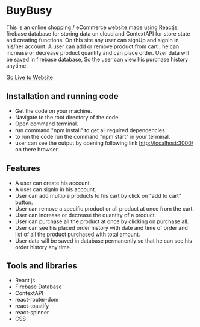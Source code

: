 <h1>BuyBusy</h1>
<p>This is an online shopping / eCommerce website made using Reactjs, firebase database for storing data on cloud and ContextAPI for store state and creating functions. On this site any user can signUp and signIn in his/her account. A user can add or remove product from cart , he can increase or decrease product quantity and can place order. User data will be saved in firebase database, So the user can view his purchase history anytime.</p>

<a href="https://buybusy-rajxode.netlify.app/">Go Live to Website</a>


<h2>Installation and running code</h2>
<ul>
  <li>Get the code on your machine.</li>
  <li>Navigate to the root directory of the code.</li>
  <li>Open command terminal.</li>
  <li>run command "npm install" to get all required dependencies.</li>
  <li>to run the code run the command "npm start" in your terminal.</li>
  <li>user can see the output by opening following link <a href="http://localhost:3000/">http://localhost:3000/</a> on there browser.</li>
</ul>

<h2>Features</h2>
<ul>
  <li>A user can create his account.</li>
  <li>A user can signIn in his account.</li>
  <li>User can add multiple products to his cart by click on "add to cart" button.</li>
  <li>User can remove a specific product or all product at once from the cart.</li>
  <li>User can increase or decrease the quantity of a product.</li>
  <li>User can purchase all the product at once by clicking on purchase all.</li>
  <li>User can see his placed order history with date and time of order and list of all the product purchased with total amount.</li></li>
  <li>User data will be saved in database permanently so that he can see his order history any time.</li>
</ul>

<h2>Tools and libraries</h2>
<ul>
  <li>React js</li>
  <li>Firebase Database</li>
  <li>ContextAPI</li>
  <li>react-router-dom</li>
  <li>react-toastify</li>
  <li>react-spinner</li>
  <li>CSS</li>
</ul>
